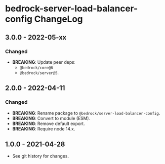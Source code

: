 # bedrock-server-load-balancer-config ChangeLog

## 3.0.0 - 2022-05-xx

### Changed
- **BREAKING**: Update peer deps:
  - `@bedrock/core@6`
  - `@bedrock/server@5`.

## 2.0.0 - 2022-04-11

### Changed
- **BREAKING**: Rename package to `@bedrock/server-load-balancer-config`.
- **BREAKING**: Convert to module (ESM).
- **BREAKING**: Remove default export.
- **BREAKING**: Require node 14.x.

## 1.0.0 - 2021-04-28

- See git history for changes.
